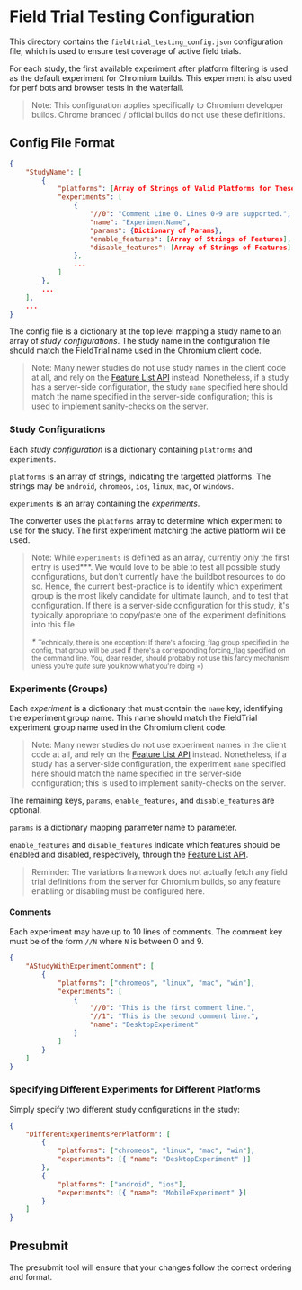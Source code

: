 # Field Trial Testing Configuration

This directory contains the `fieldtrial_testing_config.json` configuration file,
which is used to ensure test coverage of active field trials.

For each study, the first available experiment after platform filtering is used
as the default experiment for Chromium builds. This experiment is also used for
perf bots and browser tests in the waterfall.

> Note: This configuration applies specifically to Chromium developer builds.
> Chrome branded / official builds do not use these definitions.

## Config File Format

```json
{
    "StudyName": [
        {
            "platforms": [Array of Strings of Valid Platforms for These Experiments],
            "experiments": [
                {
                    "//0": "Comment Line 0. Lines 0-9 are supported.",
                    "name": "ExperimentName",
                    "params": {Dictionary of Params},
                    "enable_features": [Array of Strings of Features],
                    "disable_features": [Array of Strings of Features]
                },
                ...
            ]
        },
        ...
    ],
    ...
}
```

The config file is a dictionary at the top level mapping a study name to an
array of *study configurations*. The study name in the configuration file should
match the FieldTrial name used in the Chromium client code.

> Note: Many newer studies do not use study names in the client code at all, and
> rely on the [Feature List API][FeatureListAPI] instead. Nonetheless, if a
> study has a server-side configuration, the study `name` specified here should
> match the name specified in the server-side configuration; this is used to
> implement sanity-checks on the server.

### Study Configurations

Each *study configuration* is a dictionary containing `platforms` and
`experiments`.

`platforms` is an array of strings, indicating the targetted platforms. The
strings may be `android`, `chromeos`, `ios`, `linux`, `mac`, or `windows`.

`experiments` is an array containing the *experiments*.

The converter uses the `platforms` array to determine which experiment to use
for the study. The first experiment matching the active platform will be used.

> Note: While `experiments` is defined as an array, currently only the first
> entry is used*\**. We would love to be able to test all possible study
> configurations, but don't currently have the buildbot resources to do so.
> Hence, the current best-practice is to identify which experiment group is the
> most likely candidate for ultimate launch, and to test that configuration. If
> there is a server-side configuration for this study, it's typically
> appropriate to copy/paste one of the experiment definitions into this file.
>
> *\**
> <small>
>   Technically, there is one exception: If there's a forcing_flag group
>   specified in the config, that group will be used if there's a corresponding
>   forcing_flag specified on the command line. You, dear reader, should
>   probably not use this fancy mechanism unless you're <em>quite</em> sure you
>   know what you're doing =)
> </small>

### Experiments (Groups)
Each *experiment* is a dictionary that must contain the `name` key, identifying
the experiment group name. This name should match the FieldTrial experiment
group name used in the Chromium client code.

> Note: Many newer studies do not use experiment names in the client code at
> all, and rely on the [Feature List API][FeatureListAPI] instead. Nonetheless,
> if a study has a server-side configuration, the experiment `name` specified
> here should match the name specified in the server-side configuration; this is
> used to implement sanity-checks on the server.

The remaining keys, `params`, `enable_features`, and `disable_features` are
optional.

`params` is a dictionary mapping parameter name to parameter.

`enable_features` and `disable_features` indicate which features should be
enabled and disabled, respectively, through the
[Feature List API][FeatureListAPI].

> Reminder: The variations framework does not actually fetch any field trial
> definitions from the server for Chromium builds, so any feature enabling or
> disabling must be configured here.

[FeatureListAPI]: https://cs.chromium.org/chromium/src/base/feature_list.h

#### Comments

Each experiment may have up to 10 lines of comments. The comment key must be of
the form `//N` where `N` is between 0 and 9.

```json
{
    "AStudyWithExperimentComment": [
        {
            "platforms": ["chromeos", "linux", "mac", "win"],
            "experiments": [
                {
                    "//0": "This is the first comment line.",
                    "//1": "This is the second comment line.",
                    "name": "DesktopExperiment"
                }
            ]
        }
    ]
}
```

### Specifying Different Experiments for Different Platforms
Simply specify two different study configurations in the study:

```json
{
    "DifferentExperimentsPerPlatform": [
        {
            "platforms": ["chromeos", "linux", "mac", "win"],
            "experiments": [{ "name": "DesktopExperiment" }]
        },
        {
            "platforms": ["android", "ios"],
            "experiments": [{ "name": "MobileExperiment" }]
        }
    ]
}
```

## Presubmit
The presubmit tool will ensure that your changes follow the correct ordering and
format.
